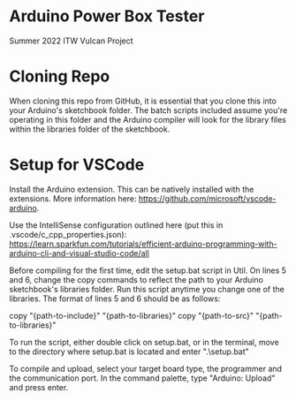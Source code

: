 # Arduino Power Box Tester
Summer 2022 ITW Vulcan Project

# Cloning Repo
When cloning this repo from GitHub, it is essential that you clone this into your Arduino's sketchbook folder. The batch scripts included assume you're operating in this folder and the Arduino compiler will look for the library files within the libraries folder of the sketchbook.

# Setup for VSCode
Install the Arduino extension. This can be natively installed with the extensions. More information here: https://github.com/microsoft/vscode-arduino.

Use the IntelliSense configuration outlined here (put this in .vscode/c_cpp_properties.json): https://learn.sparkfun.com/tutorials/efficient-arduino-programming-with-arduino-cli-and-visual-studio-code/all

Before compiling for the first time, edit the setup.bat script in Util. On lines 5 and 6, change the copy commands to reflect the path to your Arduino sketchbook's libraries folder. Run this script anytime you change one of the libraries.
The format of lines 5 and 6 should be as follows:

copy "{path-to-include}" "{path-to-libraries}"
copy "{path-to-src}" "{path-to-libraries}"

To run the script, either double click on setup.bat, or in the terminal, move to the directory where setup.bat is located and enter ".\setup.bat"

To compile and upload, select your target board type, the programmer and the communication port. In the command palette, type "Arduino: Upload" and press enter.


